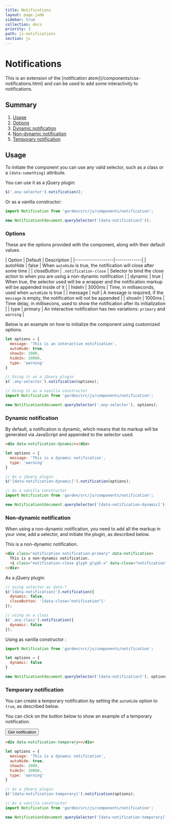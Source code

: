 ```yaml
---
title: Notifications
layout: page.jade
sidebar: true
collection: docs
priority: 3
path: js-notifications
section: js
---
```


# Notifications
<p class="lead">
  This is an extension of the [notification atom](/components/css-notifications.html)
  and can be used to add some interactivity to notifications.
</p>

## Summary
1. [Usage](#usage)
1. [Options](#options)
1. [Dynamic notification](#dynamic-notification)
1. [Non-dynamic notification](#non-dynamic-notification)
1. [Temporary notification](#temporary-notification)

## Usage
To initiate the component you can use any valid selector, such as a class or a `[data-something]` attribute.

You can use it as a jQuery plugin:
```js
$('.any-selector').notification();
```

Or as a vanilla constructor:
```js
import Notification from 'garden/src/js/components/notification';

new Notification(document.querySelector('[data-notification]'));
```

### Options
These are the options provided with the component, along with their default values.

| Option            | Default | Description |
|-------------------|-------------|
| autoHide | false | When `autoHide` is true, the notification will close after some time |
| closeButton | `.notification-close` | Selector to bind the close action to when you are using a non-dynamic notification |
| dynamic | true | When true, the selector used will be a wrapper and the notification markup will be appended inside of it |
| hideIn | 3000ms | Time, in milliseconds, used when `autoHide` is true |
| message | null | A message is required, if the `message` is empty, the notification will not be appended |
| showIn | 1000ms | Time delay, in millisecons, used to show the notification after its initialization |
| type | primary | An interactive notification has two variations: `primary` and `warning` |

Below is an example on how to initialize the component using customized options.

```js
let options = {
  message: 'This is an interactive notification',
  autoHide: true,
  showIn: 2000,
  hideIn: 20000,
  type: 'warning'
}

// Using it as a jQuery plugin
$(`.any-selector`).notification(options);

// Using it as a vanilla constructor
import Notification from 'garden/src/js/components/notification';

new Notification(document.querySelector('.any-selector'), options);
```


### Dynamic notification
By default, a notification is dynamic, which means that its markup will be
generated via JavaScript and appended to the selector used.

<div data-notification-dynamic></div>

```html
<div data-notification-dynamic></div>
```

```js
let options = {
  message: 'This is a dynamic notification',
  type: 'warning'
}

// As a jQuery plugin
$('[data-notification-dynamic]').notification(options);

// As a vanilla constructor
import Notification from 'garden/src/js/components/notification';

new Notification(document.querySelector('[data-notification-dynamic]'), options);
```

### Non-dynamic notification
When using a non-dynamic notification, you need to add all the markup in your view, add a selector, and initiate the plugin, as described below.

<div class="notification notification-primary" data-notification>
  This is a non-dynamic notification.
  <i class="notification-close glyph glyph-x" data-close="notification" ></i>
</div>

```html
<div class="notification notification-primary" data-notification>
  This is a non-dynamic notification.
  <i class="notification-close glyph glyph-x" data-close="notification"></i>
</div>
```

As a jQuery plugin:

```js
// using selector as data-*
$('[data-notification]').notification({
  dynamic: false,
  closeButton: '[data-close="notification"]'
});

// using as a class
$('.any-class').notification({
  dynamic: false
});
```

Using as vanilla constructor :

```js
import Notification from 'garden/src/js/components/notification';

let options = {
  dynamic: false
}

new Notification(document.querySelector('[data-notification]'), options);
```

### Temporary notification
You can create a temporary notification by setting the `autoHide` option to `true`, as described below.

You can click on the button below to show an example of a temporary notification.

<div class="example example-code">
<button class="button button-primary" data-notification-temp-button>Get notification</button>
</div>

<div data-notification-temporary></div>

```html
<div data-notification-temporary></div>
```

```js
let options = {
  message: 'This is a dynamic notification',
  autoHide: true,
  showIn: 2000,
  hideIn: 20000,
  type: 'warning'
}

// As a jQuery plugin
$('[data-notification-temporary]').notification(options);

// As a vanilla constructor
import Notification from 'garden/src/js/components/notification';

new Notification(document.querySelector('[data-notification-temporary]'), options);
```
